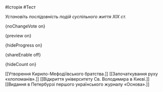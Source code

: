 #Історія #Тест

*Установіть послідовність подій суспільного життя XIX cт.*

{noChangeVote on}

{preview on}

{hideProgress on}

{shareEnable off}

{hideCount on}

[[Утворення Кирило-Мефодіївського братства.]]
[[Започаткування руху «хлопоманів».]]
[[Відкриття університету Св. Володимира в Києві.]]
[[Видання в Петербурзі першого українського журналу «Основа».]]
